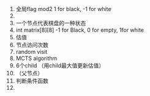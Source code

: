 1. 全局flag mod2 1 for black, -1 for white
2. 
3. 一个节点代表棋盘的一种状态
4. int matrix[8][8] -1 for Black, 0 for empty, 1for white 
5. 估值
6. 节点访问次数
7. random visit
8. MCTS algorithm 
9. 6个child （用child最大值更新估值）
10. （父节点）
11. 判断条件函数
12. 

